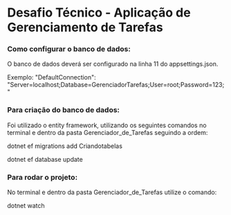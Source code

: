 # Desafio Técnico - Aplicação de Gerenciamento de Tarefas

### Como configurar o banco de dados:
O banco de dados deverá ser configurado na linha 11 do appsettings.json.

Exemplo: "DefaultConnection": "Server=localhost;Database=GerenciadorTarefas;User=root;Password=123;"

### Para criação do banco de dados:
Foi utilizado o entity framework, utilizando os seguintes comandos no terminal e dentro da pasta Gerenciador_de_Tarefas seguindo a ordem:

dotnet ef migrations add Criandotabelas

dotnet ef database update

### Para rodar o projeto:

No terminal e dentro da pasta Gerenciador_de_Tarefas utilize o comando:

dotnet watch



